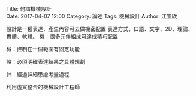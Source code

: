 Title: 何謂機械設計  
Date: 2017-04-07 12:00
Category: 論述
Tags: 機械設計
Author: 江宜欣 

 
設計是一種表達，產生內容可去做機密配置
表達方式，口語、文字、2D、理論、實體、軟體。
機：很多元件組成可達成精巧配置

 
械：控制在一個範圍有固定功能 


設：必須明確表達結果之具體規劃



計：經過詳細思慮考量過程


利用虛實整合的機械設計工程師






